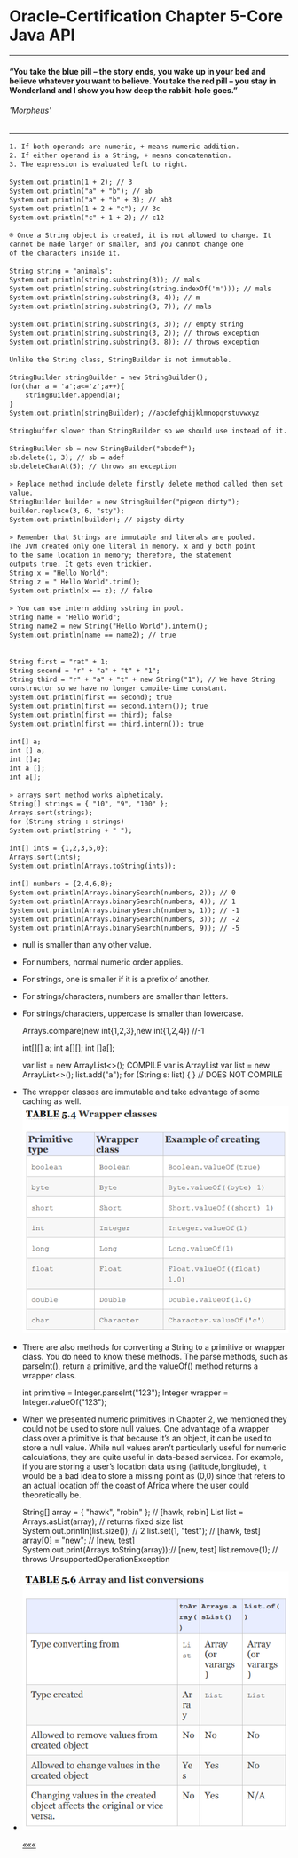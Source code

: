 # Oracle-Certification Chapter 5-Core Java API
****

#### “You take the blue pill – the story ends, you wake up in your bed and believe whatever you want to believe. You take the red pill – you stay in Wonderland and I show you how deep the rabbit-hole goes.”
###### 'Morpheus'
*****    
    1. If both operands are numeric, + means numeric addition.
    2. If either operand is a String, + means concatenation.
    3. The expression is evaluated left to right.    

    System.out.println(1 + 2); // 3
    System.out.println("a" + "b"); // ab
    System.out.println("a" + "b" + 3); // ab3
    System.out.println(1 + 2 + "c"); // 3c
    System.out.println("c" + 1 + 2); // c12
    
    ® Once a String object is created, it is not allowed to change. It
    cannot be made larger or smaller, and you cannot change one
    of the characters inside it.

    String string = "animals";
    System.out.println(string.substring(3)); // mals
    System.out.println(string.substring(string.indexOf('m'))); // mals
    System.out.println(string.substring(3, 4)); // m
    System.out.println(string.substring(3, 7)); // mals

    System.out.println(string.substring(3, 3)); // empty string
    System.out.println(string.substring(3, 2)); // throws exception
    System.out.println(string.substring(3, 8)); // throws exception

    Unlike the String class, StringBuilder is not immutable.

    StringBuilder stringBuilder = new StringBuilder();
    for(char a = 'a';a<='z';a++){
        stringBuilder.append(a);
    }
    System.out.println(stringBuilder); //abcdefghijklmnopqrstuvwxyz

    Stringbuffer slower than StringBuilder so we should use instead of it.

    StringBuilder sb = new StringBuilder("abcdef");
    sb.delete(1, 3); // sb = adef
    sb.deleteCharAt(5); // throws an exception

    » Replace method include delete firstly delete method called then set value.
    StringBuilder builder = new StringBuilder("pigeon dirty");
    builder.replace(3, 6, "sty");
    System.out.println(builder); // pigsty dirty

    » Remember that Strings are immutable and literals are pooled.
    The JVM created only one literal in memory. x and y both point
    to the same location in memory; therefore, the statement
    outputs true. It gets even trickier.
    String x = "Hello World";
    String z = " Hello World".trim();
    System.out.println(x == z); // false

    » You can use intern adding sstring in pool.     
    String name = "Hello World";
    String name2 = new String("Hello World").intern();
    System.out.println(name == name2); // true

    
    String first = "rat" + 1; 
    String second = "r" + "a" + "t" + "1";
    String third = "r" + "a" + "t" + new String("1"); // We have String constructor so we have no longer compile-time constant.
    System.out.println(first == second); true
    System.out.println(first == second.intern()); true
    System.out.println(first == third); false
    System.out.println(first == third.intern()); true

    int[] a;
    int [] a;
    int []a;
    int a [];
    int a[];

    » arrays sort method works alpheticaly.
    String[] strings = { "10", "9", "100" };
    Arrays.sort(strings);
    for (String string : strings)
    System.out.print(string + " ");

    int[] ints = {1,2,3,5,0};
    Arrays.sort(ints);
    System.out.println(Arrays.toString(ints));

    int[] numbers = {2,4,6,8};
    System.out.println(Arrays.binarySearch(numbers, 2)); // 0
    System.out.println(Arrays.binarySearch(numbers, 4)); // 1
    System.out.println(Arrays.binarySearch(numbers, 1)); // -1
    System.out.println(Arrays.binarySearch(numbers, 3)); // -2  
    System.out.println(Arrays.binarySearch(numbers, 9)); // -5

* null is smaller than any other value.
* For numbers, normal numeric order applies.
* For strings, one is smaller if it is a prefix of another.
* For strings/characters, numbers are smaller than letters.
* For strings/characters, uppercase is smaller than lowercase.

    
    Arrays.compare(new int{1,2,3},new int{1,2,4}) //-1

    int[][] a;
    int a[][];
    int []a[];

    var list = new ArrayList<>();   COMPILE var is ArrayList<Object>
    var list = new ArrayList<>();
    list.add("a");
    for (String s: list) { } // DOES NOT COMPILE

* The wrapper classes are immutable and take advantage of some caching as well.
![img.png](img.png)


* There are also methods for converting a String to a primitive or
  wrapper class. You do need to know these methods. The parse
  methods, such as parseInt(), return a primitive, and the
  valueOf() method returns a wrapper class.


    int primitive = Integer.parseInt("123");
    Integer wrapper = Integer.valueOf("123");

* When we presented numeric primitives in Chapter 2, we
  mentioned they could not be used to store null values.
  One advantage of a wrapper class over a primitive is that
  because it’s an object, it can be used to store a null value.
  While null values aren’t particularly useful for numeric
  calculations, they are quite useful in data-based services.
  For example, if you are storing a user’s location data using
  (latitude,longitude), it would be a bad idea to store a
  missing point as (0,0) since that refers to an actual
  location off the coast of Africa where the user could
  theoretically be.


    String[] array = { "hawk", "robin" }; // [hawk, robin]
    List<String> list = Arrays.asList(array); // returns fixed size list
    System.out.println(list.size()); // 2
    list.set(1, "test"); // [hawk, test]
    array[0] = "new"; // [new, test]
    System.out.print(Arrays.toString(array));// [new, test]
    list.remove(1); // throws UnsupportedOperationException
* ![img_1.png](img_1.png)


[«««](https://github.com/MedetHasanUgurlu/Oracle-Certification) 






























